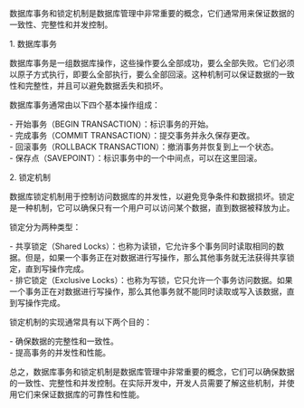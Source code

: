 数据库事务和锁定机制是数据库管理中非常重要的概念，它们通常用来保证数据的一致性、完整性和并发控制。  
  
1. 数据库事务  
  
数据库事务是一组数据库操作，这些操作要么全部成功，要么全部失败。它们必须以原子方式执行，即要么全部执行，要么全部回滚。这种机制可以保证数据的一致性和完整性，并且可以避免数据丢失和损坏。  
  
数据库事务通常由以下四个基本操作组成：  
  
- 开始事务（BEGIN TRANSACTION）：标识事务的开始。  
- 完成事务（COMMIT TRANSACTION）：提交事务并永久保存更改。  
- 回滚事务（ROLLBACK TRANSACTION）：撤消事务并恢复到上一个状态。  
- 保存点（SAVEPOINT）：标识事务中的一个中间点，可以在这里回滚。  
  
2. 锁定机制  
  
数据库锁定机制用于控制访问数据库的并发性，以避免竞争条件和数据损坏。锁定是一种机制，它可以确保只有一个用户可以访问某个数据，直到数据被释放为止。  
  
锁定分为两种类型：  
  
- 共享锁定（Shared Locks）：也称为读锁，它允许多个事务同时读取相同的数据。但是，如果一个事务正在对数据进行写操作，那么其他事务就无法获得共享锁定，直到写操作完成。  
- 排它锁定（Exclusive Locks）：也称为写锁，它只允许一个事务访问数据。如果一个事务正在对数据进行写操作，那么其他事务就不能同时读取或写入该数据，直到写操作完成。  
  
锁定机制的实现通常具有以下两个目的：  
  
- 确保数据的完整性和一致性。  
- 提高事务的并发性和性能。  
  
总之，数据库事务和锁定机制是数据库管理中非常重要的概念，它们可以确保数据的一致性、完整性和并发控制。在实际开发中，开发人员需要了解这些机制，并使用它们来保证数据库的可靠性和性能。